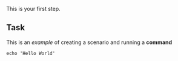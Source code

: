This is your first step.

## Task

This is an _example_ of creating a scenario and running a **command**

`echo 'Hello World'`
